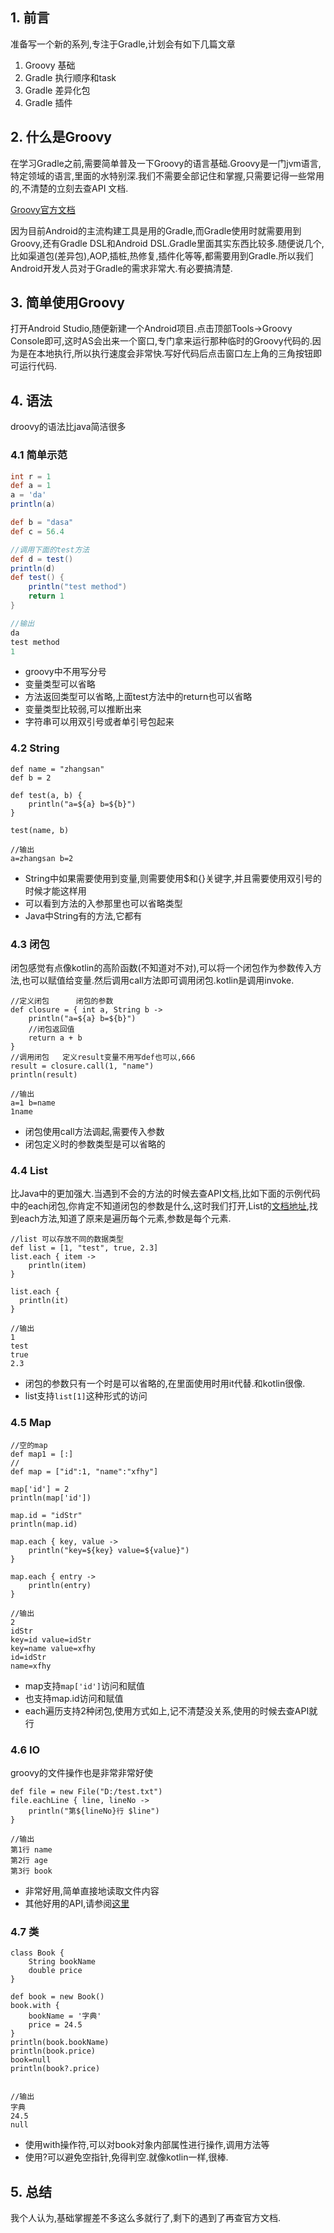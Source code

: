 
## 1. 前言

准备写一个新的系列,专注于Gradle,计划会有如下几篇文章

1. Groovy 基础
2. Gradle 执行顺序和task
3. Gradle 差异化包
4. Gradle 插件

## 2. 什么是Groovy

在学习Gradle之前,需要简单普及一下Groovy的语言基础.Groovy是一门jvm语言,特定领域的语言,里面的水特别深.我们不需要全部记住和掌握,只需要记得一些常用的,不清楚的立刻去查API 文档.

[Groovy官方文档](http://docs.groovy-lang.org/latest/html/groovy-jdk/index-all.html)

因为目前Android的主流构建工具是用的Gradle,而Gradle使用时就需要用到Groovy,还有Gradle DSL和Android DSL.Gradle里面其实东西比较多.随便说几个,比如渠道包(差异包),AOP,插桩,热修复,插件化等等,都需要用到Gradle.所以我们Android开发人员对于Gradle的需求非常大.有必要搞清楚.

## 3. 简单使用Groovy

打开Android Studio,随便新建一个Android项目.点击顶部Tools->Groovy Console即可,这时AS会出来一个窗口,专门拿来运行那种临时的Groovy代码的.因为是在本地执行,所以执行速度会非常快.写好代码后点击窗口左上角的三角按钮即可运行代码.

## 4. 语法

droovy的语法比java简洁很多

### 4.1 简单示范

```groovy
int r = 1
def a = 1
a = 'da'
println(a)

def b = "dasa"
def c = 56.4

//调用下面的test方法
def d = test()
println(d)
def test() {
    println("test method")
    return 1
}

//输出
da
test method
1
```

- groovy中不用写分号
- 变量类型可以省略
- 方法返回类型可以省略,上面test方法中的return也可以省略
- 变量类型比较弱,可以推断出来
- 字符串可以用双引号或者单引号包起来

### 4.2 String

```
def name = "zhangsan"
def b = 2

def test(a, b) {
    println("a=${a} b=${b}")
}

test(name, b)

//输出
a=zhangsan b=2
```

- String中如果需要使用到变量,则需要使用$和{}关键字,并且需要使用双引号的时候才能这样用
- 可以看到方法的入参那里也可以省略类型
- Java中String有的方法,它都有

### 4.3 闭包

闭包感觉有点像kotlin的高阶函数(不知道对不对),可以将一个闭包作为参数传入方法,也可以赋值给变量.然后调用call方法即可调用闭包.kotlin是调用invoke.

```
//定义闭包      闭包的参数
def closure = { int a, String b ->
    println("a=${a} b=${b}")
    //闭包返回值
    return a + b
}
//调用闭包   定义result变量不用写def也可以,666
result = closure.call(1, "name")
println(result)

//输出
a=1 b=name
1name
```

- 闭包使用call方法调起,需要传入参数
- 闭包定义时的参数类型是可以省略的

### 4.4 List

比Java中的更加强大.当遇到不会的方法的时候去查API文档,比如下面的示例代码中的each闭包,你肯定不知道闭包的参数是什么,这时我们打开,List的[文档地址](http://docs.groovy-lang.org/latest/html/groovy-jdk/java/util/List.html),找到each方法,知道了原来是遍历每个元素,参数是每个元素.

```
//list 可以存放不同的数据类型
def list = [1, "test", true, 2.3]
list.each { item ->
    println(item)
}

list.each {
  println(it)
}

//输出
1
test
true
2.3
```

- 闭包的参数只有一个时是可以省略的,在里面使用时用it代替.和kotlin很像.
- list支持`list[1]`这种形式的访问


### 4.5 Map

```
//空的map
def map1 = [:]
//
def map = ["id":1, "name":"xfhy"]

map['id'] = 2
println(map['id'])

map.id = "idStr"
println(map.id)

map.each { key, value ->
    println("key=${key} value=${value}")
}

map.each { entry ->
    println(entry)
}

//输出
2
idStr
key=id value=idStr
key=name value=xfhy
id=idStr
name=xfhy
```

- map支持`map['id']`访问和赋值
- 也支持map.id访问和赋值
- each遍历支持2种闭包,使用方式如上,记不清楚没关系,使用的时候去查API就行

### 4.6 IO

groovy的文件操作也是非常非常好使

```
def file = new File("D:/test.txt")
file.eachLine { line, lineNo ->
    println("第${lineNo}行 $line")
}

//输出
第1行 name
第2行 age
第3行 book
```
- 非常好用,简单直接地读取文件内容
- 其他好用的API,请参阅[这里](http://docs.groovy-lang.org/latest/html/groovy-jdk/java/io/File.html)

### 4.7 类

```
class Book {
    String bookName
    double price
}

def book = new Book()
book.with {
    bookName = '字典'
    price = 24.5
}
println(book.bookName)
println(book.price)
book=null
println(book?.price)


//输出
字典
24.5
null
```

- 使用with操作符,可以对book对象内部属性进行操作,调用方法等
- 使用?可以避免空指针,免得判空.就像kotlin一样,很棒.

## 5. 总结

我个人认为,基础掌握差不多这么多就行了,剩下的遇到了再查官方文档.
